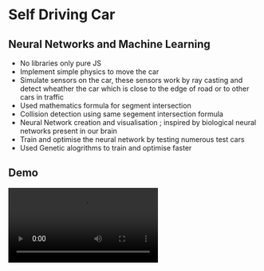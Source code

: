 # Self Driving Car
## Neural Networks and Machine Learning











- No libraries only pure JS
- Implement simple physics to move the car
- Simulate sensors on the car, these sensors work by ray casting and detect wheather the car which is close to the edge of road or to other cars in traffic
- Used mathematics formula for segment intersection
- Collision detection using same segement intersection formula
- Neural Network creation and visualisation ; inspired by biological neural networks present in our brain
- Train and optimise the neural network by testing numerous test cars
- Used Genetic alogrithms to train and optimise faster


## Demo

![](https://github.com/JyotiSuman09/Self-Driving-Car/demo.webm)